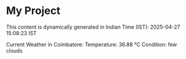 # My Project

This content is dynamically generated in Indian Time (IST): 2025-04-27 15:08:23 IST


Current Weather in Coimbatore:
Temperature: 36.88 °C
Condition: few clouds
